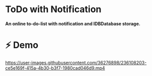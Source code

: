 <h1> ToDo with Notification </h1>
<h4> An online to-do-list with notification and IDBDatabase storage.</h4>

<h1>⚡ Demo</h1>




https://user-images.githubusercontent.com/36276898/236108203-ce5e169f-415a-4b30-b3f7-1980cad046d9.mp4

